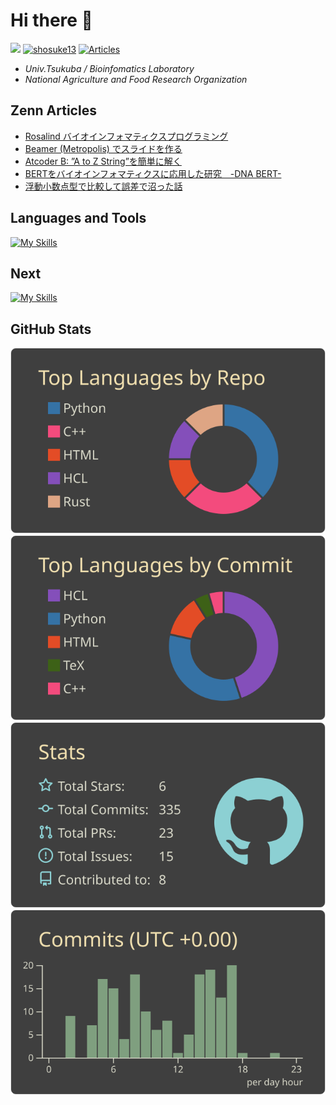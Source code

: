<!-- **shosuke-13/shosuke-13** is a ✨ _special_ ✨ repository because its `README.md` (this file) appears on your GitHub profile. -->

# Hi there 👋
![](https://badgen.net/badge/Univ/Tsukuba/cyan?icon=github)
[![shosuke13](https://img.shields.io/endpoint?url=https%3A%2F%2Fatcoder-badges.now.sh%2Fapi%2Fatcoder%2Fjson%2Fshosuke13)](https://atcoder.jp/users/shosuke13)
[![Articles](https://badgen.org/img/zenn/shosuke_13/articles?style=plastic)](https://zenn.dev/shosuke_13)

- *Univ.Tsukuba / Bioinfomatics Laboratory*
- *National Agriculture and Food Research Organization*

## Zenn Articles
- [Rosalind バイオインフォマティクスプログラミング](https://zenn.dev/shosuke_13/articles/7785c55268b7ed)
- [Beamer (Metropolis) でスライドを作る](https://zenn.dev/shosuke_13/articles/7ffdf45cb5da6c)
- [Atcoder B: ”A to Z String”を簡単に解く](https://zenn.dev/shosuke_13/articles/90c3fb31f05ca8)
- [BERTをバイオインフォマティクスに応用した研究　-DNA BERT-](https://zenn.dev/shosuke_13/articles/7ae271bcb6d3ef)
- [浮動小数点型で比較して誤差で沼った話](https://zenn.dev/shosuke_13/articles/9a8d080cc427b0)

## Languages and Tools
[![My Skills](https://skillicons.dev/icons?i=git,github,githubactions,latex,vscode,linux,bash,py,cpp,r,aws,gcp,docker,terraform,mysql,discord&theme=light&perline=4)](https://skillicons.dev)

## Next 
[![My Skills](https://skillicons.dev/icons?i=java,go,rust,pytorch&theme=light&perline=4)](https://skillicons.dev)

## GitHub Stats
![](https://raw.githubusercontent.com/shosuke-13/shosuke-13/main/profile-summary-card-output/zenburn/1-repos-per-language.svg)
![](https://raw.githubusercontent.com/shosuke-13/shosuke-13/main/profile-summary-card-output/zenburn/2-most-commit-language.svg)
![](https://raw.githubusercontent.com/shosuke-13/shosuke-13/main/profile-summary-card-output/zenburn/3-stats.svg)
![](https://raw.githubusercontent.com/shosuke-13/shosuke-13/main/profile-summary-card-output/zenburn/4-productive-time.svg)
